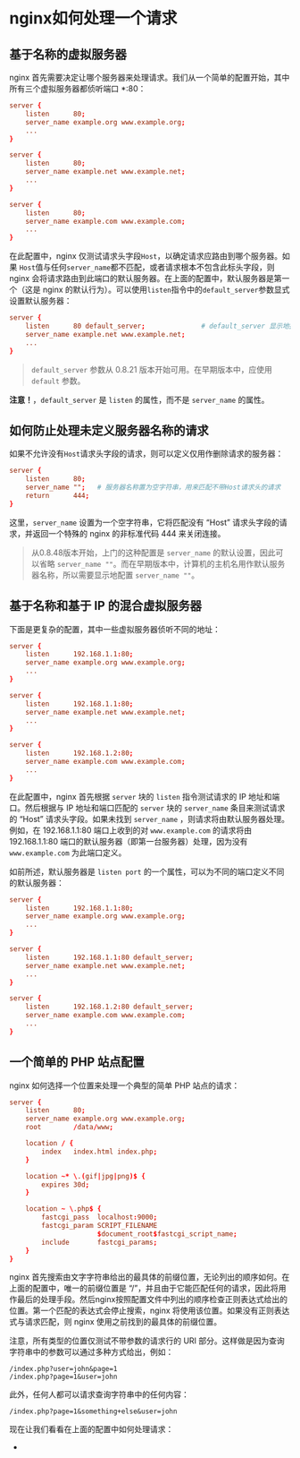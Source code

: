 # nginx如何处理一个请求

## 基于名称的虚拟服务器

nginx 首先需要决定让哪个服务器来处理请求。我们从一个简单的配置开始，其中所有三个虚拟服务器都侦听端口 *:80：

```conf
server {
    listen      80;
    server_name example.org www.example.org;
    ...
}

server {
    listen      80;
    server_name example.net www.example.net;
    ...
}

server {
    listen      80;
    server_name example.com www.example.com;
    ...
}
```

在此配置中，nginx 仅测试请求头字段`Host`，以确定请求应路由到哪个服务器。如果 `Host`值与任何`server_name`都不匹配，或者请求根本不包含此标头字段，则 nginx 会将请求路由到此端口的默认服务器。在上面的配置中，默认服务器是第一个（这是 nginx 的默认行为）。可以使用`listen`指令中的`default_server`参数显式设置默认服务器：

```conf
server {
    listen      80 default_server;              # default_server 显示地指定默认服务器
    server_name example.net www.example.net;
    ...
}
```

> `default_server` 参数从 0.8.21 版本开始可用。在早期版本中，应使用 `default` 参数。

**注意！**，`default_server` 是 `listen` 的属性，而不是 `server_name` 的属性。

## 如何防止处理未定义服务器名称的请求

如果不允许没有`Host`请求头字段的请求，则可以定义仅用作删除请求的服务器：

```conf
server {
    listen      80;
    server_name "";   # 服务器名称置为空字符串，用来匹配不带Host请求头的请求
    return      444;
}
```

这里，`server_name` 设置为一个空字符串，它将匹配没有 “Host” 请求头字段的请求，并返回一个特殊的 nginx 的非标准代码 444 来关闭连接。

> 从0.8.48版本开始，上门的这种配置是 `server_name` 的默认设置，因此可以省略 `server_name ""`。而在早期版本中，计算机的主机名用作默认服务器名称，所以需要显示地配置 `server_name ""`。

## 基于名称和基于 IP 的混合虚拟服务器

下面是更复杂的配置，其中一些虚拟服务器侦听不同的地址：

```conf
server {
    listen      192.168.1.1:80;
    server_name example.org www.example.org;
    ...
}

server {
    listen      192.168.1.1:80;
    server_name example.net www.example.net;
    ...
}

server {
    listen      192.168.1.2:80;
    server_name example.com www.example.com;
    ...
}
```

在此配置中，nginx 首先根据 `server` 块的 `listen` 指令测试请求的 IP 地址和端口。然后根据与 IP 地址和端口匹配的 `server` 块的 `server_name` 条目来测试请求的 “Host” 请求头字段。如果未找到 `server_name` ，则请求将由默认服务器处理。例如，在 192.168.1.1:80 端口上收到的对 `www.example.com` 的请求将由 192.168.1.1:80 端口的默认服务器（即第一台服务器）处理，因为没有 `www.example.com` 为此端口定义。

如前所述，默认服务器是 `listen port` 的一个属性，可以为不同的端口定义不同的默认服务器：

```conf
server {
    listen      192.168.1.1:80;
    server_name example.org www.example.org;
    ...
}

server {
    listen      192.168.1.1:80 default_server;
    server_name example.net www.example.net;
    ...
}

server {
    listen      192.168.1.2:80 default_server;
    server_name example.com www.example.com;
    ...
}
```

## 一个简单的 PHP 站点配置

nginx 如何选择一个位置来处理一个典型的简单 PHP 站点的请求：

```conf
server {
    listen      80;
    server_name example.org www.example.org;
    root        /data/www;

    location / {
        index   index.html index.php;
    }

    location ~* \.(gif|jpg|png)$ {
        expires 30d;
    }

    location ~ \.php$ {
        fastcgi_pass  localhost:9000;
        fastcgi_param SCRIPT_FILENAME
                      $document_root$fastcgi_script_name;
        include       fastcgi_params;
    }
}
```

nginx 首先搜索由文字字符串给出的最具体的前缀位置，无论列出的顺序如何。在上面的配置中，唯一的前缀位置是 “/”，并且由于它能匹配任何的请求，因此将用作最后的处理手段。然后nginx按照配置文件中列出的顺序检查正则表达式给出的位置。第一个匹配的表达式会停止搜索，nginx 将使用该位置。如果没有正则表达式与请求匹配，则 nginx 使用之前找到的最具体的前缀位置。

注意，所有类型的位置仅测试不带参数的请求行的 URI 部分。这样做是因为查询字符串中的参数可以通过多种方式给出，例如：

```text
/index.php?user=john&page=1
/index.php?page=1&user=john
```

此外，任何人都可以请求查询字符串中的任何内容：

```text
/index.php?page=1&something+else&user=john
```

现在让我们看看在上面的配置中如何处理请求：

- 